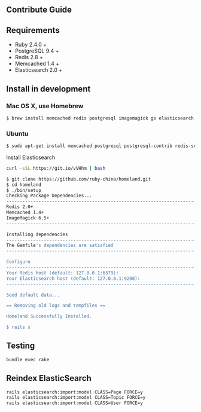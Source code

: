 Contribute Guide
----------------

## Requirements

* Ruby 2.4.0 +
* PostgreSQL 9.4 +
* Redis 2.8 +
* Memcached 1.4 +
* Elasticsearch 2.0 +

## Install in development

### Mac OS X, use Homebrew

```bash
$ brew install memcached redis postgresql imagemagick gs elasticsearch
```

### Ubuntu

```bash
$ sudo apt-get install memcached postgresql postgresql-contrib redis-server imagemagick ghostscript
```

Install Elasticsearch

```bash
curl -sSL https://git.io/vVHhm | bash
```

```bash
$ git clone https://github.com/ruby-china/homeland.git
$ cd homeland
$ ./bin/setup
Checking Package Dependencies...
--------------------------------------------------------------------------------
Redis 2.0+                                                                 [Yes]
Memcached 1.4+                                                             [Yes]
ImageMagick 6.5+                                                           [Yes]
--------------------------------------------------------------------------------

Installing dependencies
--------------------------------------------------------------------------------
The Gemfile's dependencies are satisfied
--------------------------------------------------------------------------------

Configure
--------------------------------------------------------------------------------
Your Redis host (default: 127.0.0.1:6379):
Your Elasticsearch host (default: 127.0.0.1:9200):
--------------------------------------------------------------------------------

Seed default data...                                                      [Done]

== Removing old logs and tempfiles ==

Homeland Successfully Installed.

$ rails s
```

## Testing

```bash
bundle exec rake
```

## Reindex ElasticSearch

```bash
rails elasticsearch:import:model CLASS=Page FORCE=y
rails elasticsearch:import:model CLASS=Topic FORCE=y
rails elasticsearch:import:model CLASS=User FORCE=y
```
